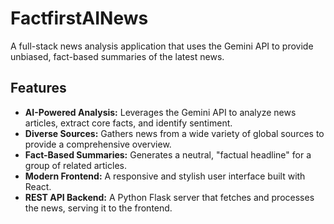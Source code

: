 # FactfirstAINews

A full-stack news analysis application that uses the Gemini API to provide unbiased, fact-based summaries of the latest
news.

## Features

* **AI-Powered Analysis:** Leverages the Gemini API to analyze news articles, extract core facts, and identify
  sentiment.
* **Diverse Sources:** Gathers news from a wide variety of global sources to provide a comprehensive overview.
* **Fact-Based Summaries:** Generates a neutral, "factual headline" for a group of related articles.
* **Modern Frontend:** A responsive and stylish user interface built with React.
* **REST API Backend:** A Python Flask server that fetches and processes the news, serving it to the frontend.
